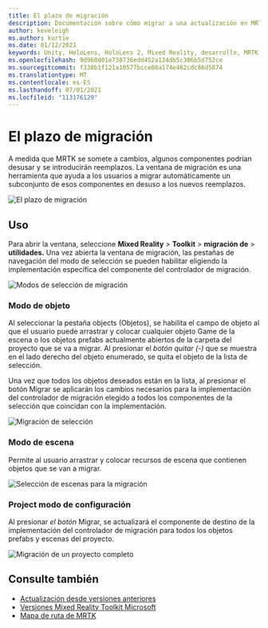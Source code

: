 ```yaml
---
title: El plazo de migración
description: Documentación sobre cómo migrar a una actualización en MRTK
author: keveleigh
ms.author: kurtie
ms.date: 01/12/2021
keywords: Unity, HoloLens, HoloLens 2, Mixed Reality, desarrollo, MRTK
ms.openlocfilehash: 9d960d01e738736edd452a124db5c306b5d752ce
ms.sourcegitcommit: f338b1f121a10577bcce08a174e462cdc86d5874
ms.translationtype: MT
ms.contentlocale: es-ES
ms.lasthandoff: 07/01/2021
ms.locfileid: "113176129"
---
```

# <a name="migration-window"></a>El plazo de migración

A medida que MRTK se somete a cambios, algunos componentes podrían desusar y se introducirán reemplazos.
La ventana de migración es una herramienta que ayuda a los usuarios a migrar automáticamente un subconjunto de esos componentes en desuso a los nuevos reemplazos.

![El plazo de migración](../images/migration-window/MRTK_Migration_Window.png)

## <a name="usage"></a>Uso

Para abrir la ventana, seleccione **Mixed Reality**  >  **Toolkit**  >  **migración de**  >  **utilidades.** Una vez abierta la ventana de migración, las pestañas de navegación del modo de selección se pueden habilitar eligiendo la implementación específica del componente del controlador de migración.  

![Modos de selección de migración](../images/migration-window/MRTK_Migration_Modes.png)

### <a name="object-mode"></a>Modo de objeto

Al seleccionar la pestaña objects (Objetos), se habilita el campo de objeto al que el usuario puede arrastrar y colocar cualquier objeto Game de la escena o los objetos prefabs actualmente abiertos de la carpeta del proyecto que se va a migrar.
Al presionar el *botón quitar (-)* que se muestra en el lado derecho del objeto enumerado, se quita el objeto de la lista de selección.

Una vez que todos los objetos  deseados están en la lista, al presionar el botón Migrar se aplicarán los cambios necesarios para la implementación del controlador de migración elegido a todos los componentes de la selección que coincidan con la implementación.

![Migración de selección](../images/migration-window/MRTK_Object_Migration.png)

### <a name="scene-mode"></a>Modo de escena

Permite al usuario arrastrar y colocar recursos de escena que contienen objetos que se van a migrar.

![Selección de escenas para la migración](../images/migration-window/MRTK_Scene_Selection.png)

### <a name="project-mode"></a>Project modo de configuración

Al presionar *el botón* Migrar, se actualizará el componente de destino de la implementación del controlador de migración para todos los objetos prefabs y escenas del proyecto.

![Migración de un proyecto completo](../images/migration-window/MRTK_Project_Migration.png)

## <a name="see-also"></a>Consulte también

- [Actualización desde versiones anteriores](../../updates-deployment/updating.md)
- [Versiones Mixed Reality Toolkit Microsoft](../../release-notes/mrtk-26-release-notes.md)
- [Mapa de ruta de MRTK](../../roadmap.md)

